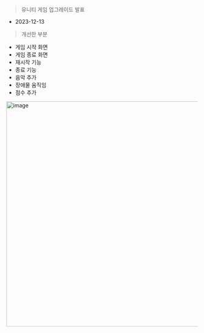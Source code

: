 > 유니티 게임 업그레이드 발표
  * 2023-12-13

> 개선한 부분
  * 게임 시작 화면
  * 게임 종료 화면
  * 재시작 기능
  * 종료 기능
  * 음악 추가
  * 장애물 움직임
  * 점수 추가


<img width="594" alt="image" src="https://github.com/cottonrose1011/game/assets/101866860/98e6829d-1b9d-42cb-aa49-5c6f7a863def">
